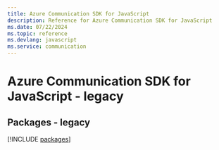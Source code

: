 ```yaml
---
title: Azure Communication SDK for JavaScript
description: Reference for Azure Communication SDK for JavaScript
ms.date: 07/22/2024
ms.topic: reference
ms.devlang: javascript
ms.service: communication
---
```

# Azure Communication SDK for JavaScript - legacy
## Packages - legacy
[!INCLUDE [packages](communication-index.md)]